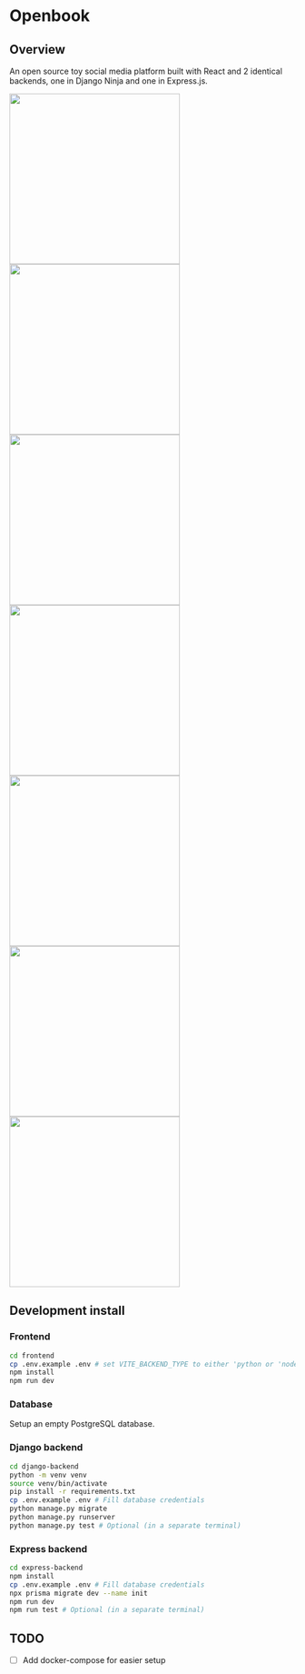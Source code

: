 # Openbook

## Overview
An open source toy social media platform built with React and 2 identical backends, one in Django Ninja and one in Express.js.

<img src="docs/register.png" width="300px">
<img src="docs/login.png" width="300px">
<img src="docs/profile.png" width="300px">
<img src="docs/notifications.png" width="300px">
<img src="docs/search.png" width="300px">
<img src="docs/post.png" width="300px">
<img src="docs/chat.png" width="300px">

## Development install
### Frontend
```bash
cd frontend
cp .env.example .env # set VITE_BACKEND_TYPE to either 'python or 'node'
npm install
npm run dev
```

### Database
Setup an empty PostgreSQL database.

### Django backend
```bash
cd django-backend
python -m venv venv
source venv/bin/activate
pip install -r requirements.txt
cp .env.example .env # Fill database credentials
python manage.py migrate
python manage.py runserver
python manage.py test # Optional (in a separate terminal)
```

### Express backend
```bash
cd express-backend
npm install
cp .env.example .env # Fill database credentials
npx prisma migrate dev --name init 
npm run dev
npm run test # Optional (in a separate terminal)
```

## TODO
- [ ] Add docker-compose for easier setup